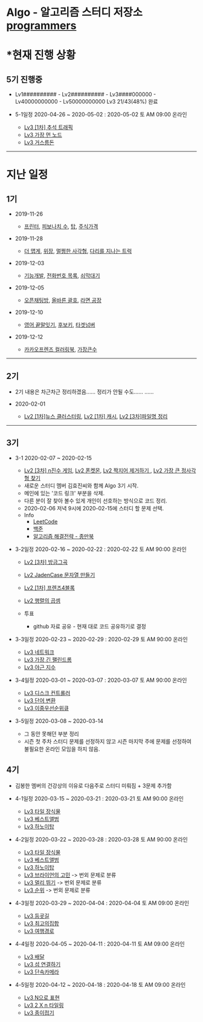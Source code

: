 # Algo - 알고리즘 스터디 저장소 [programmers](https://programmers.co.kr/learn/challenges)

# *현재 진행 상황
## 5기 진행중 
* Lv1########## - Lv2########## - Lv3####000000 - Lv40000000000 - Lv50000000000 Lv3 21/43(48%) 완료

* 5-1일정 2020-04-26 ~ 2020-05-02 : 2020-05-02 토 AM 09:00 온라인
    * [Lv3 \[1차\] 추석 트래픽](https://programmers.co.kr/learn/courses/30/lessons/17676)
    * [Lv3 가장 먼 노드](https://programmers.co.kr/learn/courses/30/lessons/49189)
    * [Lv3 거스름돈](https://programmers.co.kr/learn/courses/30/lessons/12907)
---

# 지난 일정
## 1기
* 2019-11-26
    * [프린터](https://programmers.co.kr/learn/courses/30/lessons/42587), [피보나치 수](https://programmers.co.kr/learn/courses/30/lessons/12945), [탑](https://programmers.co.kr/learn/courses/30/lessons/42588), [주식가격](https://programmers.co.kr/learn/courses/30/lessons/42584)

* 2019-11-28
    * [더 맵게](https://programmers.co.kr/learn/courses/30/lessons/42626), [위장](https://programmers.co.kr/learn/courses/30/lessons/42578), [멀쩡한 사각형](https://programmers.co.kr/learn/courses/30/lessons/62048), [다리를 지나는 트럭](https://programmers.co.kr/learn/courses/30/lessons/42583)

* 2019-12-03
    * [기능개발](https://programmers.co.kr/learn/courses/30/lessons/42586), [전화번호 목록](https://programmers.co.kr/learn/courses/30/lessons/42577), [쇠막대기](https://programmers.co.kr/learn/courses/30/lessons/42585)

* 2019-12-05
    * [오픈채팅방](https://programmers.co.kr/learn/courses/30/lessons/42888), [올바른 괄호](https://programmers.co.kr/learn/courses/30/lessons/12909), [라면 공장](https://programmers.co.kr/learn/courses/30/lessons/42629)

* 2019-12-10
    * [영어 끝말잇기](https://programmers.co.kr/learn/courses/30/lessons/12981), [후보키](https://programmers.co.kr/learn/courses/30/lessons/42890), [타겟넘버](https://programmers.co.kr/learn/courses/30/lessons/43165)
* 2019-12-12
    * [카카오프렌즈 컬러링북](https://programmers.co.kr/learn/courses/30/lessons/1829), [가장큰수](https://programmers.co.kr/learn/courses/30/lessons/42746)
---

## 2기
* 2기 내용은 차근차근 정리하겠음...... 정리가 안될 수도......
......

* 2020-02-01
    * [Lv2 [1차]뉴스 클러스터링](https://programmers.co.kr/learn/courses/30/lessons/17677), [Lv2 [1차] 캐시](https://programmers.co.kr/learn/courses/30/lessons/17680), [Lv2 [3차]파일명 정리](https://programmers.co.kr/learn/courses/30/lessons/17686)
---


## 3기
* 3-1 2020-02-07 ~ 2020-02-15
    * [Lv2 [3차] n진수 게임](https://programmers.co.kr/learn/courses/30/lessons/17687), [Lv2 폰켓몬](https://programmers.co.kr/learn/courses/30/lessons/1845), [Lv2 짝지어 제거하기 ](https://programmers.co.kr/learn/courses/30/lessons/12973), [Lv2 가장 큰 정사각형 찾기](https://programmers.co.kr/learn/courses/30/lessons/12905)
    * 새로운 스터디 멤버 김효진씨와 함께 Algo 3기 시작.
    * 메인에 있는 '코드 링크' 부분을 삭제.
    * 다른 분이 잘 찾아 볼수 있게 개인이 선호하는 방식으로 코드 정리.
    * 2020-02-06 저녁 9시에 2020-02-15에 스터디 할 문제 선택.
    * Info
        * [LeetCode](https://leetcode.com/)
        * [백준](https://www.acmicpc.net/)
        * [알고리즘 해결전략 - 종만북](http://www.yes24.com/Product/Goods/8006522?scode=029)

* 3-2일정 2020-02-16 ~ 2020-02-22 : 2020-02-22 토 AM 90:00 온라인
    * [Lv2 [3차] 방금그곡](https://programmers.co.kr/learn/courses/30/lessons/17683)
    * [Lv2 JadenCase 문자열 만들기](https://programmers.co.kr/learn/courses/30/lessons/12951)
    * [Lv2 [1차] 프렌즈4블록](https://programmers.co.kr/learn/courses/30/lessons/17679)
    * [Lv2 행렬의 곱셈](https://programmers.co.kr/learn/courses/30/lessons/12949)

    * 투표 
        * github 자료 공유 - 현재 대로 코드 공유하기로 결정

* 3-3일정 2020-02-23 ~ 2020-02-29 : 2020-02-29 토 AM 90:00 온라인
    * [Lv3 네트워크](https://programmers.co.kr/learn/courses/30/lessons/43162)
    * [Lv3 가장 긴 팰린드롬](https://programmers.co.kr/learn/courses/30/lessons/12904)
    * [Lv3 야근 지수](https://programmers.co.kr/learn/courses/30/lessons/12927)

* 3-4일정 2020-03-01 ~ 2020-03-07 : 2020-03-07 토 AM 90:00 온라인
    * [Lv3 디스크 컨트롤러](https://programmers.co.kr/learn/courses/30/lessons/42627)
    * [Lv3 단어 변환](https://programmers.co.kr/learn/courses/30/lessons/43163)
    * [Lv3 이중우선순위큐](https://programmers.co.kr/learn/courses/30/lessons/42628)

* 3-5일정 2020-03-08 ~ 2020-03-14
    * 그 동안 못해던 부분 정리
    * 시즌 첫 주차 스터디 문제를 선정하지 않고 시즌 마지막 주에 문제를 선정하여 불필요한 온라인 모임을 하지 않음.

## 4기
* 김봉한 멤버의 건강상의 이유로 다음주로 스터디 미뤄짐 + 3문제 추가함
* 4-1일정 2020-03-15 ~ 2020-03-21 : 2020-03-21 토 AM 90:00 온라인 
    * [Lv3 타일 장식물](https://programmers.co.kr/learn/courses/30/lessons/43104)
    * [Lv3 베스트앨범](https://programmers.co.kr/learn/courses/30/lessons/42579)
    * [Lv3 하노이탑](https://programmers.co.kr/learn/courses/30/lessons/12946)

* 4-2일정 2020-03-22 ~ 2020-03-28 : 2020-03-28 토 AM 90:00 온라인 
    * [Lv3 타일 장식물](https://programmers.co.kr/learn/courses/30/lessons/43104) 
    * [Lv3 베스트앨범](https://programmers.co.kr/learn/courses/30/lessons/42579)
    * [Lv3 하노이탑](https://programmers.co.kr/learn/courses/30/lessons/12946)
    * [Lv3 브라이언의 고민](https://programmers.co.kr/learn/courses/30/lessons/1830) -> 번외 문제로 분류
    * [Lv3 멀리 뛰기](https://programmers.co.kr/learn/courses/30/lessons/12914) -> 번외 문제로 분류
    * [Lv3 순위](https://programmers.co.kr/learn/courses/30/lessons/49191) -> 번외 문제로 분류


* 4-3일정 2020-03-29 ~ 2020-04-04 : 2020-04-04 토 AM 09:00 온라인
    * [Lv3 등굣길](https://programmers.co.kr/learn/courses/30/lessons/42898)
    * [Lv3 최고의집합](https://programmers.co.kr/learn/courses/30/lessons/12938)
    * [Lv3 여행경로](https://programmers.co.kr/learn/courses/30/lessons/43164)

* 4-4일정 2020-04-05 ~ 2020-04-11 : 2020-04-11 토 AM 09:00 온라인
    * [Lv3 배달](https://programmers.co.kr/learn/courses/30/lessons/12978)
    * [Lv3 섬 연결하기](https://programmers.co.kr/learn/courses/30/lessons/42861)
    * [Lv3 단속카메라](https://programmers.co.kr/learn/courses/30/lessons/42884)


* 4-5일정 2020-04-12 ~ 2020-04-18 : 2020-04-18 토 AM 09:00 온라인
    * [Lv3 N으로 표현](https://programmers.co.kr/learn/courses/30/lessons/42895)
    * [Lv3 2 X n 타일링](https://programmers.co.kr/learn/courses/30/lessons/12900)
    * [Lv3 종이접기](https://programmers.co.kr/learn/courses/30/lessons/62049)

